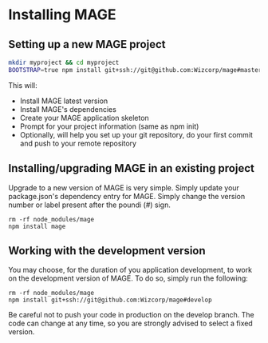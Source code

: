 Installing MAGE
=================

Setting up a new MAGE project
------------------------------

```bash
mkdir myproject && cd myproject
BOOTSTRAP=true npm install git+ssh://git@github.com:Wizcorp/mage#master
```

This will:

* Install MAGE latest version
* Install MAGE's dependencies
* Create your MAGE application skeleton
* Prompt for your project information (same as npm init)
* Optionally, will help you set up your git repository, do your first commit and push to your remote repository

Installing/upgrading MAGE in an existing project
------------------------------------------------

Upgrade to a new version of MAGE is very simple. Simply update your package.json's dependency entry for MAGE. Simply change the version number or label present after the poundi (#) sign.

```
rm -rf node_modules/mage
npm install mage
```

Working with the development version
-------------------------------------

You may choose, for the duration of you application development, to work on the development version of MAGE. To do so, simply run the following:

```
rm -rf node_modules/mage
npm install git+ssh://git@github.com:Wizcorp/mage#develop
```

Be careful not to push your code in production on the develop branch. The code can change at any time, so
you are strongly advised to select a fixed version.

